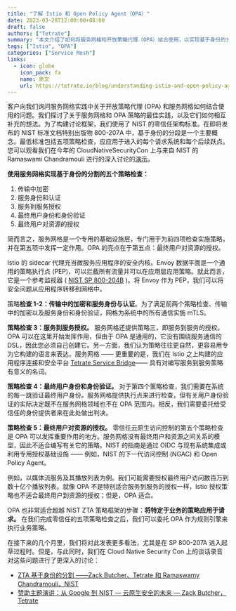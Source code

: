 ```yaml
---
title: "了解 Istio 和 Open Policy Agent（OPA）"
date: 2023-03-28T12:00:00+08:00
draft: false
authors: ["Tetrate"]
summary: "本文介绍了如何将服务网格和开放策略代理（OPA）结合使用，以实现基于身份的分割的五个策略检查。服务网格为前四项检查提供了执行点，而OPA则在第五项中发挥作用。本文还探讨了如何将特定于业务的策略应用于请求，以及如何使用OIDC或专用授权基础设施来实现最终用户对资源的授权。"
tags: ["Istio", "OPA"]
categories: ["Service Mesh"]
links:
  - icon: globe
    icon_pack: fa
    name: 原文
    url: https://tetrate.io/blog/understanding-istio-and-open-policy-agent-opa/
---
```


客户向我们询问服务网格实践中关于开放策略代理 (OPA) 和服务网格如何结合使用的问题。我们探讨了关于服务网格和 OPA 策略的最佳实践，以及它们如何相互补充的想法。为了构建讨论框架，我们使用了 NIST 的零信任架构标准。在即将发布的 NIST 标准文档特别出版物 800-207A 中，基于身份的分段是一个主要概念。最低标准包括五项策略检查，应应用于进入的每个请求系统和每个后续跃点。您可以观看我们在今年的 CloudNativeSecurityCon 上与来自 NIST 的 Ramaswami Chandramouli 进行的深入讨论的[演示](https://www.youtube.com/watch?v=s2lIaFhkA8c)。

**使用服务网格实现基于身份的分割的五个策略检查：**

1. 传输中加密
2. 服务身份和认证
3. 服务到服务授权
4. 最终用户身份和身份验证
5. 最终用户对资源的授权

简而言之，服务网格是一个专用的基础设施层，专门用于为前四项检查实施策略，并在第五项中发挥一定作用。OPA 的亮点在于第五点：最终用户对资源的授权。

Istio 的 sidecar 代理充当微服务应用程序的安全内核。Envoy 数据平面是一个通用的策略执行点 (PEP)，可以拦截所有流量并可以在应用层应用策略。就此而言，它是一个参考监视器 ( [NIST SP 800-204B](https://csrc.nist.gov/publications/detail/sp/800-204b/final) )。将 Envoy 作为 PEP，我们可以将安全问题从应用程序转移到网格中。

策略**检查 1-2：传输中的加密和服务身份与认证**。为了满足前两个策略检查、传输中的加密以及服务身份和身份验证，网格为系统中的所有通信实施 mTLS。

**策略检查 3：服务到服务授权。** 服务网格还提供策略三，即服务到服务的授权。OPA 可以在这里开始发挥作用，但由于 OPA 是通用的，它没有围绕服务通信的 DSL，因此您必须自己创建它。另一方面，我们认为策略往往更自然，更容易用专为它构建的语言来表达。服务网格 —— 更重要的是，我们在 Istio 之上构建的应用程序连接和安全平台 [Tetrate Service Bridge](https://tetrate.io/tetrate-service-bridge/)—— 具有对编写服务到服务策略有意义的名词。

**策略检查 4：最终用户身份和身份验证。** 对于第四个策略检查，我们需要在系统的每一跳验证最终用户身份。服务网格提供执行点来进行检查，但有关用户身份验证的实际决定既不在服务网格领域也不在 OPA 范围内。相反，我们需要委托给受信任的身份提供者来在此处做出判决。

**策略检查 5：最终用户对资源的授权。** 零信任云原生访问控制的第五个策略检查是 OPA 可以发挥重要作用的地方。服务网格没有最终用户和资源之间关系的模型，因此不适合编写有关它的策略。NIST 的指南是通过 OIDC 与现有系统集成或利用专用授权基础设施 —— 例如，NIST 的下一代访问控制 (NGAC) 和 Open Policy Agent。

例如，以媒体流服务及其播放列表为例。我们可能需要授权最终用户访问数百万到数十亿个播放列表。就像 OPA 不是特别适合服务到服务的授权一样，Istio 授权策略也不适合最终用户到资源的授权；但是，OPA 适合。

OPA 也非常适合超越 NIST ZTA 策略框架的步骤：**将特定于业务的策略应用于请求。** 在我们完成零信任的五项策略检查之后，我们可以委托 OPA 作为规则引擎来执行业务策略。

在接下来的几个月里，我们将对此发表更多看法，尤其是在 SP 800-207A 进入起草过程时。但是，与此同时，我们在 Cloud Native Security Con 上的谈话录音对这些问题进行了更深入的讨论：

- [ZTA 基于身份的分割 ——Zack Butcher、Tetrate 和 Ramaswamy Chandramouli，NIST](https://www.youtube.com/watch?v=s2lIaFhkA8c)
- [赞助主题演讲：从 Google 到 NIST — 云原生安全的未来 — Zack Butcher，Tetrate](https://www.youtube.com/watch?v=YdcVALVwwY4)
